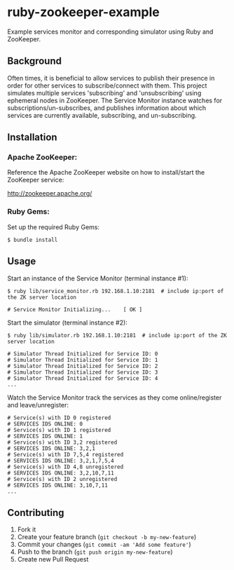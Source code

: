 # ruby-zookeeper-example

Example services monitor and corresponding simulator using Ruby and ZooKeeper.

## Background

Often times, it is beneficial to allow services to publish their presence in order for other
services to subscribe/connect with them. This project simulates multiple services 'subscribing'
and 'unsubscribing' using ephemeral nodes in ZooKeeper. The Service Monitor instance watches
for subscriptions/un-subscribes, and publishes information about which services are currently
available, subscribing, and un-subscribing.

## Installation

### Apache ZooKeeper:

Reference the Apache ZooKeeper website on how to install/start the ZooKeeper service:

  http://zookeeper.apache.org/

### Ruby Gems:

Set up the required Ruby Gems:

    $ bundle install

## Usage

Start an instance of the Service Monitor (terminal instance #1):

    $ ruby lib/service_monitor.rb 192.168.1.10:2181  # include ip:port of the ZK server location

    # Service Monitor Initializing...    [ OK ]

Start the simulator (terminal instance #2):

    $ ruby lib/simulator.rb 192.168.1.10:2181  # include ip:port of the ZK server location

    # Simulator Thread Initialized for Service ID: 0
    # Simulator Thread Initialized for Service ID: 1
    # Simulator Thread Initialized for Service ID: 2
    # Simulator Thread Initialized for Service ID: 3
    # Simulator Thread Initialized for Service ID: 4
    ...

Watch the Service Monitor track the services as they come online/register and leave/unregister:

    # Service(s) with ID 0 registered
    # SERVICES IDS ONLINE: 0
    # Service(s) with ID 1 registered
    # SERVICES IDS ONLINE: 1
    # Service(s) with ID 3,2 registered
    # SERVICES IDS ONLINE: 3,2,1
    # Service(s) with ID 7,5,4 registered
    # SERVICES IDS ONLINE: 3,2,1,7,5,4
    # Service(s) with ID 4,8 unregistered
    # SERVICES IDS ONLINE: 3,2,10,7,11
    # Service(s) with ID 2 unregistered
    # SERVICES IDS ONLINE: 3,10,7,11
    ...

## Contributing

1. Fork it
2. Create your feature branch (`git checkout -b my-new-feature`)
3. Commit your changes (`git commit -am 'Add some feature'`)
4. Push to the branch (`git push origin my-new-feature`)
5. Create new Pull Request
